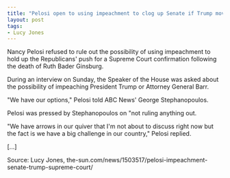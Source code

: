 ```yaml
---
title: "Pelosi open to using impeachment to clog up Senate if Trump moves to fill Supreme Court seat"
layout: post
tags:
- Lucy Jones
---
```


Nancy Pelosi refused to rule out the possibility of using impeachment to hold up the Republicans' push for a Supreme Court confirmation following the death of Ruth Bader Ginsburg.

During an interview on Sunday, the Speaker of the House was asked about the possibility of impeaching President Trump or Attorney General Barr.

"We have our options," Pelosi told ABC News' George Stephanopoulos.

Pelosi was pressed by Stephanopoulos on "not ruling anything out.

"We have arrows in our quiver that I'm not about to discuss right now but the fact is we have a big challenge in our country," Pelosi replied.

[...]

Source: Lucy Jones, the-sun.com/news/1503517/pelosi-impeachment-senate-trump-supreme-court/
